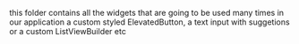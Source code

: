this folder contains all the widgets that are going to be used many times in our application
a custom styled ElevatedButton, a text input with suggetions or a custom ListViewBuilder etc
